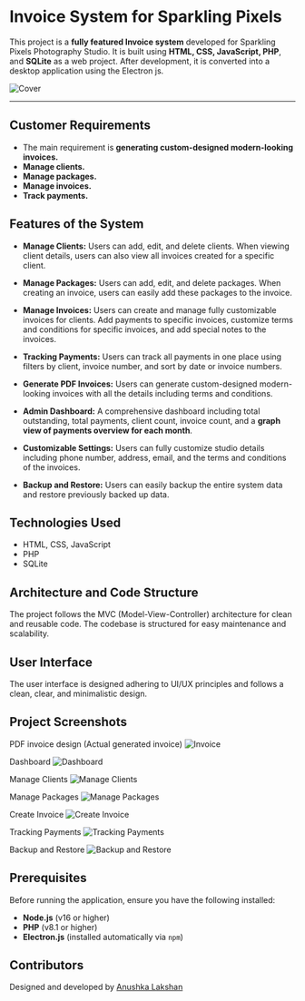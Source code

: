 
# Invoice System for Sparkling Pixels

This project is a **fully featured Invoice system** developed for Sparkling Pixels Photography Studio. It is built using **HTML, CSS, JavaScript, PHP**, and **SQLite** as a web project. After development, it is converted into a desktop application using the Electron js.

![Cover](readme_imgs/cover.jpg)

<hr>

## Customer Requirements

- The main requirement is **generating custom-designed modern-looking invoices.**
- **Manage clients.**
- **Manage packages.**
- **Manage invoices.**
- **Track payments.**

## Features of the System

- **Manage Clients:** 
  Users can add, edit, and delete clients. When viewing client details, users can also view all invoices created for a specific client.

- **Manage Packages:** 
  Users can add, edit, and delete packages. When creating an invoice, users can easily add these packages to the invoice.

- **Manage Invoices:** 
  Users can create and manage fully customizable invoices for clients. Add payments to specific invoices, customize terms and conditions for specific invoices, and add special notes to the invoices.

- **Tracking Payments:** 
  Users can track all payments in one place using filters by client, invoice number, and sort by date or invoice numbers.

- **Generate PDF Invoices:** 
  Users can generate custom-designed modern-looking invoices with all the details including terms and conditions.

- **Admin Dashboard:** 
  A comprehensive dashboard including total outstanding, total payments, client count, invoice count, and a **graph view of payments overview for each month**.

- **Customizable Settings:** 
  Users can fully customize studio details including phone number, address, email, and the terms and conditions of the invoices.

- **Backup and Restore:** 
  Users can easily backup the entire system data and restore previously backed up data.

## Technologies Used

- HTML, CSS, JavaScript
- PHP
- SQLite

## Architecture and Code Structure

The project follows the MVC (Model-View-Controller) architecture for clean and reusable code. The codebase is structured for easy maintenance and scalability.

## User Interface

The user interface is designed adhering to UI/UX principles and follows a clean, clear, and minimalistic design.

## Project Screenshots

PDF invoice design (Actual generated invoice)
![Invoice](readme_imgs/0.jpg)

Dashboard
![Dashboard](readme_imgs/1.jpg)

Manage Clients
![Manage Clients](readme_imgs/2.jpg)

Manage Packages
![Manage Packages](readme_imgs/3.jpg)

Create Invoice
![Create Invoice](readme_imgs/4.jpg)

Tracking Payments
![Tracking Payments](readme_imgs/5.jpg)

Backup and Restore
![Backup and Restore](readme_imgs/6.jpg)

## Prerequisites

Before running the application, ensure you have the following installed:

- **Node.js** (v16 or higher)
- **PHP** (v8.1 or higher)
- **Electron.js** (installed automatically via `npm`)


## Contributors

Designed and developed by [Anushka Lakshan](https://github.com/Anushka-Lakshan)
